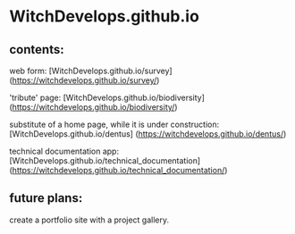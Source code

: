 # WitchDevelops.github.io

## contents:

web form: [WitchDevelops.github.io/survey] (https://witchdevelops.github.io/survey/)

'tribute' page: [WitchDevelops.github.io/biodiversity] (https://witchdevelops.github.io/biodiversity/)

substitute of a home page, while it is under construction: [WitchDevelops.github.io/dentus] (https://witchdevelops.github.io/dentus/)

technical documentation app: [WitchDevelops.github.io/technical_documentation] (https://witchdevelops.github.io/technical_documentation/)


## future plans:

create a portfolio site with a project gallery.


